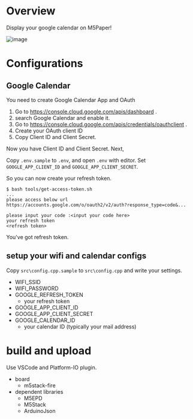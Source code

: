 # Overview

Display your google calendar on M5Paper!

![image](https://raw.githubusercontent.com/chromsh/m5paper-google-calendar/docs/m5papger-calendar.jpg)

# Configurations

## Google Calendar

You need to create Google Calendar App and OAuth

1. Go to https://console.cloud.google.com/apis/dashboard .
2. search Google Calendar and enable it.
3. Go to https://console.cloud.google.com/apis/credentials/oauthclient .
4. Create your OAuth client ID
5. Copy Client ID and Client Secret.

Now you have Client ID and Client Secret.
Next,

Copy `.env.sample` to `.env`, and open `.env` with editor.
Set `GOOGLE_APP_CLIENT_ID` and `GOOGLE_APP_CLIENT_SECRET`.

So you can now create your refresh token.

```
$ bash tools/get-access-token.sh
...
please access below url
https://accounts.google.com/o/oauth2/v2/auth?response_type=code&...

please input your code :<input your code here>
your refresh token
<refresh token>
```

You've got refresh token.

## setup your wifi and calendar configs

Copy `src\config.cpp.sample` to `src\config.cpp` and write your settings.

- WIFI_SSID
- WIFI_PASSWORD
- GOOGLE_REFRESH_TOKEN
    - your refresh token
- GOOGLE_APP_CLIENT_ID
- GOOGLE_APP_CLIENT_SECRET
- GOOGLE_CALENDAR_ID
    - your calendar ID (typically your mail address)

# build and upload

Use VSCode and Platform-IO plugin.

- board
    - m5stack-fire
- dependent libraries
    - M5EPD
    - M5Stack
    - ArduinoJson